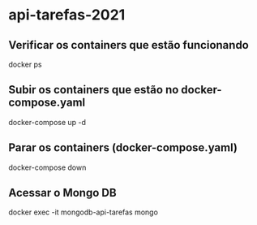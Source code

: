 # api-tarefas-2021

## Verificar os containers que estão funcionando
docker ps

## Subir os containers que estão no docker-compose.yaml
docker-compose up -d

## Parar os containers (docker-compose.yaml)
docker-compose down

## Acessar o Mongo DB
docker exec -it mongodb-api-tarefas mongo
